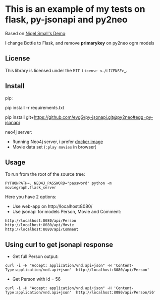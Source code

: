 This is an example of my tests on flask, py-jsonapi and py2neo
==========

Based on [Nigel Small's Demo](https://github.com/nigelsmall/py2neo/demo)

I change Bottle to Flask, and remove __primarykey__ on py2neo ogm models

License
-------

This library is licensed under the `MIT License <./LICENSE>`_.

Install
-------

pip:

pip install -r requirements.txt

pip install git+https://github.com/evgG/py-jsonapi.git@py2neo#egg=py-jsonapi

neo4j server:
- Running Neo4j server, i prefer [docker image](https://github.com/neo4j/docker-neo4j)
- Movie data set (`:play movies` in browser)

Usage
-----

To run from the root of the source tree:
```
PYTHONPATH=. NEO4J_PASSWORD="password" python -m moviegraph.flask_server
```

Here you have 2 options:
- Use web-app on http://localhost:8080/
- Use jsonapi for models Person, Movie and Comment:
```
http://localhost:8080/api/Person
http://localhost:8080/api/Movie
http://localhost:8080/api/Comment
```

Using curl to get jsonapi response
----------------------------------
- Get full Person output:
```
curl -i -H "Accept: application/vnd.api+json" -H 'Content-Type:application/vnd.api+json' 'http://localhost:8080/api/Person'
```

- Get Person with id = 56
```
curl -i -H "Accept: application/vnd.api+json" -H 'Content-Type:application/vnd.api+json' 'http://localhost:8080/api/Person/56'
```